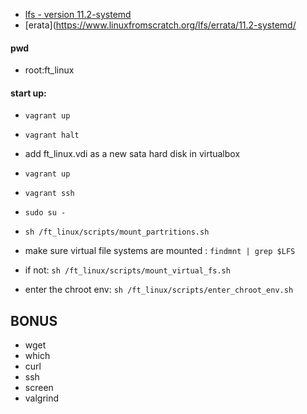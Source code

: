 * [lfs - version 11.2-systemd](http://fr.linuxfromscratch.org/view/lfs-systemd-stable/)
* [erata](https://www.linuxfromscratch.org/lfs/errata/11.2-systemd/

#### pwd
* root:ft_linux

#### start up:

* `vagrant up`
* `vagrant halt`
* add ft_linux.vdi as a new sata hard disk in virtualbox
* `vagrant up`
* `vagrant ssh`

* `sudo su -`
* `sh /ft_linux/scripts/mount_partritions.sh`

* make sure virtual file systems are mounted : `findmnt | grep $LFS`
* if not: `sh /ft_linux/scripts/mount_virtual_fs.sh`

* enter the chroot env: `sh /ft_linux/scripts/enter_chroot_env.sh`

## BONUS

* wget
* which
* curl
* ssh
* screen
* valgrind